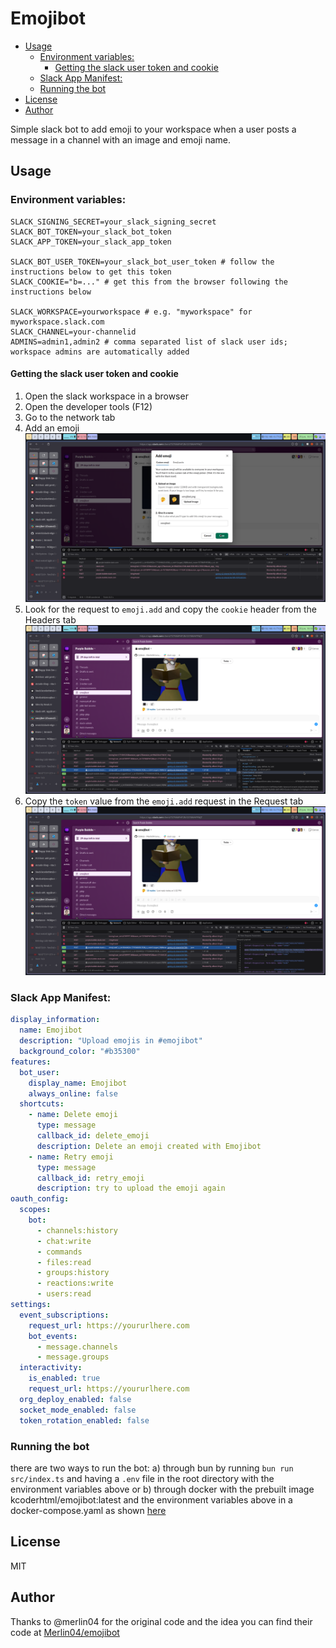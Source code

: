 # Emojibot <!-- omit in toc -->

- [Usage](#usage)
  - [Environment variables:](#environment-variables)
    - [Getting the slack user token and cookie](#getting-the-slack-user-token-and-cookie)
  - [Slack App Manifest:](#slack-app-manifest)
  - [Running the bot](#running-the-bot)
- [License](#license)
- [Author](#author)

Simple slack bot to add emoji to your workspace when a user posts a message in a channel with an image and emoji name.

## Usage
### Environment variables:
```env
SLACK_SIGNING_SECRET=your_slack_signing_secret
SLACK_BOT_TOKEN=your_slack_bot_token
SLACK_APP_TOKEN=your_slack_app_token

SLACK_BOT_USER_TOKEN=your_slack_bot_user_token # follow the instructions below to get this token
SLACK_COOKIE="b=..." # get this from the browser following the instructions below

SLACK_WORKSPACE=yourworkspace # e.g. "myworkspace" for myworkspace.slack.com
SLACK_CHANNEL=your-channelid
ADMINS=admin1,admin2 # comma separated list of slack user ids; workspace admins are automatically added
```
#### Getting the slack user token and cookie
1. Open the slack workspace in a browser
2. Open the developer tools (F12)
3. Go to the network tab
4. Add an emoji
![emoji-creation](.github/images/emoji-creation.png)
5. Look for the request to `emoji.add` and copy the `cookie` header from the Headers tab
![cookie](.github/images/cookie.png)
6. Copy the `token` value from the `emoji.add` request in the Request tab
![token](.github/images/token.png)



### Slack App Manifest:
```yaml
display_information:
  name: Emojibot
  description: "Upload emojis in #emojibot"
  background_color: "#b35300"
features:
  bot_user:
    display_name: Emojibot
    always_online: false
  shortcuts:
    - name: Delete emoji
      type: message
      callback_id: delete_emoji
      description: Delete an emoji created with Emojibot
    - name: Retry emoji
      type: message
      callback_id: retry_emoji
      description: try to upload the emoji again
oauth_config:
  scopes:
    bot:
      - channels:history
      - chat:write
      - commands
      - files:read
      - groups:history
      - reactions:write
      - users:read
settings:
  event_subscriptions:
    request_url: https://yoururlhere.com
    bot_events:
      - message.channels
      - message.groups
  interactivity:
    is_enabled: true
    request_url: https://yoururlhere.com
  org_deploy_enabled: false
  socket_mode_enabled: false
  token_rotation_enabled: false
```

### Running the bot

there are two ways to run the bot:
a) through bun by running `bun run src/index.ts` and having a `.env` file in the root directory with the environment variables above or
b) through docker with the prebuilt image kcoderhtml/emojibot:latest and the environment variables above in a docker-compose.yaml as shown [here](docker-compose.yaml)

## License
MIT

## Author
Thanks to @merlin04 for the original code and the idea you can find their code at [Merlin04/emojibot](https://github.com/Merlin04/emojibot)